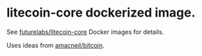 # litecoin-core dockerized image.

See [futurelabs/litecoin-core](https://hub.docker.com/r/futurelabs/litecoin-core/) Docker images for details.

Uses ideas from [amacneil/bitcoin](https://hub.docker.com/r/amacneil/bitcoin/).
